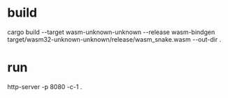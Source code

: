 
# build
cargo build --target wasm-unknown-unknown --release
wasm-bindgen target/wasm32-unknown-unknown/release/wasm_snake.wasm --out-dir .

# run
http-server -p 8080 -c-1 .